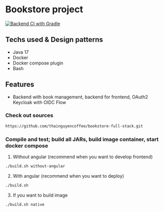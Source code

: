 # Bookstore project

[![Backend CI with Gradle](https://github.com/thainguyencoffee/bookstore-full-stack/actions/workflows/commit-stage.yml/badge.svg)](https://github.com/thainguyencoffee/bookstore-full-stack/actions/workflows/commit-stage.yml)

## Techs used & Design patterns
- Java 17
- Docker
- Docker compose plugin
- Bash

## Features
- Backend with book management, backend for frontend, OAuth2 Keycloak with OIDC Flow

### Check out sources
```bash
https://github.com/thainguyencoffee/bookstore-full-stack.git
```

### Compile and test; build all JARs, build image container, start docker compose

1. Without angular (recommend when you want to develop frontend)
```bash
./build.sh without-angular
```
2. With angular (recommend when you want to deploy)
```bash
./build.sh
```

3. If you want to build image
```bash
./build.sh native
```